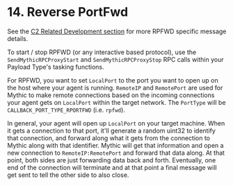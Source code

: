 # 14. Reverse PortFwd

See the [C2 Related Development section](create\_tasking/agent-side-coding/rpfwd.md) for more RPFWD specific message details.

To start / stop RPFWD (or any interactive based protocol), use the `SendMythicRPCProxyStart` and `SendMythicRPCProxyStop` RPC calls within your Payload Type's tasking functions.

For RPFWD, you want to set `LocalPort` to the port you want to open up on the host where your agent is running. `RemoteIP` and `RemotePort` are used for Mythic to make remote connections based on the incoming connections your agent gets on `LocalPort` within the target network. The `PortType` will be `CALLBACK_PORT_TYPE_RPORTFWD` (i.e. `rpfwd`).

In general, your agent will open up `LocalPort` on your target machine. When it gets a connection to that port, it'll generate a random uint32 to identify that connection, and forward along what it gets from the connection to Mythic along with that identifier. Mythic will get that information and open a new connection to `RemoteIP:RemotePort` and forward that data along. At that point, both sides are just forwarding data back and forth. Eventually, one end of the connection will terminate and at that point a final message will get sent to tell the other side to also close.

